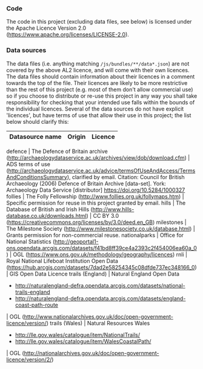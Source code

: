 ### Code
The code in this project (excluding data files, see below) is licensed under the Apache Licence Version 2.0 (https://www.apache.org/licenses/LICENSE-2.0).

### Data sources
The data files (i.e. anything matching `/js/bundles/**/data*.json`) are not covered by the above AL2 licence, and will come with their own licences. The data files should contain information about their licences in a comment towards the top of the file. Their licences are likely to be more restrictive than the rest of this project (e.g. most of them don't allow commercial use) so if you choose to distribute or re-use this project in any way you shall take responsibility for checking that your intended use falls within the bounds of the individual licences. Several of the data sources do not have explicit 'licences', but have terms of use that allow their use in this project; the list below should clarify this:

Datasource name | Origin | Licence
--------------- | ------ | -------

defence | The Defence of Britain archive (http://archaeologydataservice.ac.uk/archives/view/dob/download.cfm) | ADS terms of use (http://archaeologydataservice.ac.uk/advice/termsOfUseAndAccess/TermsAndConditionsSummary), clarified by email. Citation: Council for British Archaeology (2006) Defence of Britain Archive [data-set]. York: Archaeology Data Service [distributor] https://doi.org/10.5284/1000327
follies | The Folly Fellowship (http://www.follies.org.uk/follymaps.htm) | Specific permission for reuse in this project granted by email.
hills | The Database of British and Irish Hills (http://www.hills-database.co.uk/downloads.html) | CC BY 3.0 (https://creativecommons.org/licenses/by/3.0/deed.en_GB)
milestones | The Milestone Society (http://www.milestonesociety.co.uk/database.html) | Grants permission for non-commercial reuse.
nationalparks | Office for National Statistics (http://geoportal1-ons.opendata.arcgis.com/datasets/f41bd8ff39ce4a2393c2f454006ea60a_0) | OGL (https://www.ons.gov.uk/methodology/geography/licences)
rnli | Royal National Lifeboat Institution Open Data (https://hub.arcgis.com/datasets/7dad2e58254345c08dfde737ec348166_0) | GIS Open Data Licence
trails (England) | Natural England Open Data<ul><li>http://naturalengland-defra.opendata.arcgis.com/datasets/national-trails-england</li><li>http://naturalengland-defra.opendata.arcgis.com/datasets/england-coast-path-route</li></ul> | OGL (http://www.nationalarchives.gov.uk/doc/open-government-licence/version/)
trails (Wales) | Natural Resources Wales<ul><li>http://lle.gov.wales/catalogue/item/NationalTrails/</li><li>http://lle.gov.wales/catalogue/item/WalesCoastalPath/</li></ul> | OGL (http://nationalarchives.gov.uk/doc/open-government-licence/version/2/)